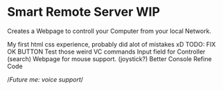 # Smart Remote Server WIP
Creates a Webpage to controll your Computer from your local Network.

My first html css experience, probably did alot of mistakes xD
TODO:
FIX OK BUTTON
Test those weird VC commands 
Input field for Controller (search)
Webpage for mouse support. (joystick?)
Better Console
Refine Code


/*Future me: voice support*/

